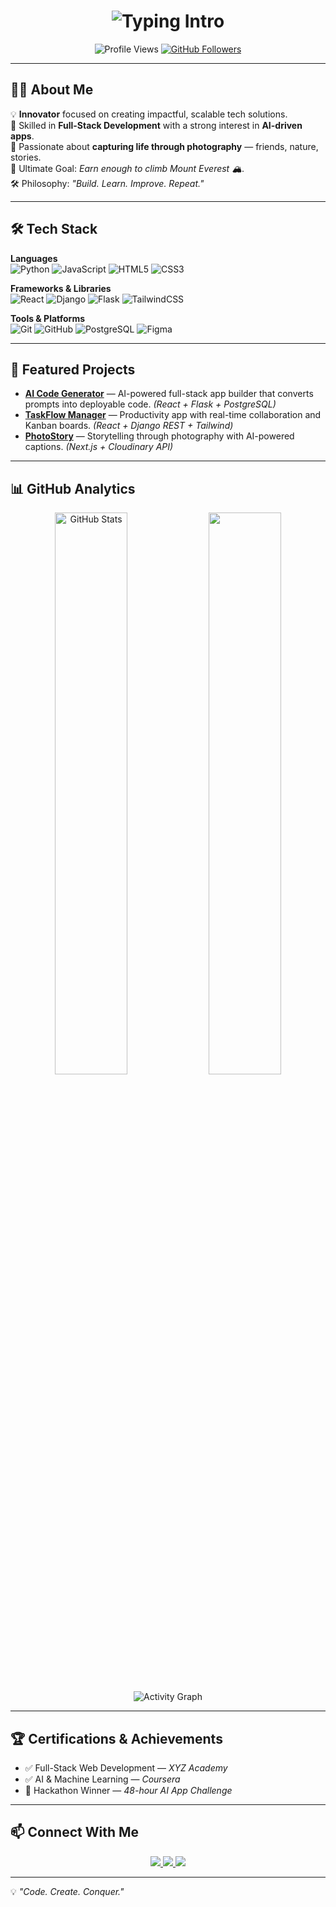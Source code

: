 <!-- ====== HEADER / ANIMATED INTRO ====== -->
<h1 align="center">
  <img src="https://readme-typing-svg.herokuapp.com?font=JetBrains+Mono&size=28&duration=3000&pause=500&color=4AF1F2&center=true&vCenter=true&width=600&lines=Hey+There+%F0%9F%91%8B+I'm+Susu;Full-Stack+Developer+%26+AI+Explorer;Problem+Solver+%26+Tech+Enthusiast;Always+Learning+%26+Building" alt="Typing Intro" />
</h1>

<p align="center">
  <img src="https://komarev.com/ghpvc/?username=YOUR_USERNAME&label=Profile%20Views&color=0e75b6&style=flat" alt="Profile Views" />
  <a href="https://github.com/YOUR_USERNAME?tab=followers">
    <img src="https://img.shields.io/github/followers/YOUR_USERNAME?label=Followers&style=flat&color=green" alt="GitHub Followers" />
  </a>
</p>

---

<!-- ====== ABOUT ME ====== -->
## 👨‍💻 About Me  
💡 **Innovator** focused on creating impactful, scalable tech solutions.  
🚀 Skilled in **Full-Stack Development** with a strong interest in **AI-driven apps**.  
📸 Passionate about **capturing life through photography** — friends, nature, stories.  
🎯 Ultimate Goal: *Earn enough to climb Mount Everest 🏔️*.  
🛠 Philosophy: *"Build. Learn. Improve. Repeat."*  

---

<!-- ====== TECH STACK ====== -->
## 🛠 Tech Stack  

**Languages**  
![Python](https://img.shields.io/badge/-Python-3776AB?style=flat-square&logo=python&logoColor=white)
![JavaScript](https://img.shields.io/badge/-JavaScript-F7DF1E?style=flat-square&logo=javascript&logoColor=black)
![HTML5](https://img.shields.io/badge/-HTML5-E34F26?style=flat-square&logo=html5&logoColor=white)
![CSS3](https://img.shields.io/badge/-CSS3-1572B6?style=flat-square&logo=css3&logoColor=white)

**Frameworks & Libraries**  
![React](https://img.shields.io/badge/-React-61DBFB?style=flat-square&logo=react&logoColor=black)
![Django](https://img.shields.io/badge/-Django-092E20?style=flat-square&logo=django&logoColor=white)
![Flask](https://img.shields.io/badge/-Flask-000000?style=flat-square&logo=flask&logoColor=white)
![TailwindCSS](https://img.shields.io/badge/-TailwindCSS-38B2AC?style=flat-square&logo=tailwindcss&logoColor=white)

**Tools & Platforms**  
![Git](https://img.shields.io/badge/-Git-F05032?style=flat-square&logo=git&logoColor=white)
![GitHub](https://img.shields.io/badge/-GitHub-181717?style=flat-square&logo=github)
![PostgreSQL](https://img.shields.io/badge/-PostgreSQL-336791?style=flat-square&logo=postgresql&logoColor=white)
![Figma](https://img.shields.io/badge/-Figma-F24E1E?style=flat-square&logo=figma&logoColor=white)

---

<!-- ====== FEATURED PROJECTS ====== -->
## 🚀 Featured Projects  

- **[AI Code Generator](GitHub_Link)** — AI-powered full-stack app builder that converts prompts into deployable code. *(React + Flask + PostgreSQL)*  
- **[TaskFlow Manager](GitHub_Link)** — Productivity app with real-time collaboration and Kanban boards. *(React + Django REST + Tailwind)*  
- **[PhotoStory](GitHub_Link)** — Storytelling through photography with AI-powered captions. *(Next.js + Cloudinary API)*  

---

<!-- ====== GITHUB ANALYTICS ====== -->
## 📊 GitHub Analytics  

<p align="center">
  <img src="https://github-readme-stats.vercel.app/api?username=YOUR_USERNAME&show_icons=true&theme=tokyonight&hide_border=true" alt="GitHub Stats" width="48%" />
  <img src="https://github-readme-streak-stats.herokuapp.com?user=YOUR_USERNAME&theme=tokyonight&hide_border=true" width="48%" />
</p>

<p align="center">
  <img src="https://github-readme-activity-graph.vercel.app/graph?username=YOUR_USERNAME&theme=react-dark&hide_border=true" alt="Activity Graph" />
</p>

---

<!-- ====== CERTIFICATIONS / ACHIEVEMENTS ====== -->
## 🏆 Certifications & Achievements  
- ✅ Full-Stack Web Development — *XYZ Academy*  
- ✅ AI & Machine Learning — *Coursera*  
- 🏅 Hackathon Winner — *48-hour AI App Challenge*  

---

<!-- ====== CONNECT ====== -->
## 📫 Connect With Me  
<p align="center">
  <a href="https://linkedin.com/in/YOUR_LINKEDIN">
    <img src="https://img.shields.io/badge/-LinkedIn-0077B5?style=for-the-badge&logo=linkedin&logoColor=white" />
  </a>
  <a href="https://instagram.com/YOUR_INSTAGRAM">
    <img src="https://img.shields.io/badge/-Instagram-E4405F?style=for-the-badge&logo=instagram&logoColor=white" />
  </a>
  <a href="mailto:your.email@example.com">
    <img src="https://img.shields.io/badge/-Email-D14836?style=for-the-badge&logo=gmail&logoColor=white" />
  </a>
</p>

---

💡 *"Code. Create. Conquer."*